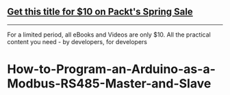 ## [Get this title for $10 on Packt's Spring Sale](https://www.packt.com/V17167?utm_source=github&utm_medium=packt-github-repo&utm_campaign=spring_10_dollar_2022)
-----
For a limited period, all eBooks and Videos are only $10. All the practical content you need \- by developers, for developers

# How-to-Program-an-Arduino-as-a-Modbus-RS485-Master-and-Slave